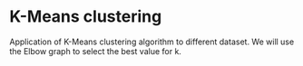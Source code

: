 # K-Means clustering
Application of K-Means clustering algorithm to different dataset. We will use the Elbow graph to select the best value for k.
